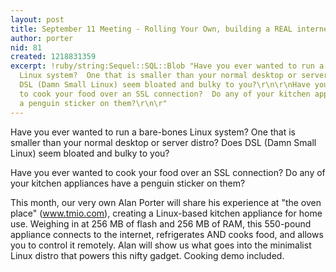 ```yaml
---
layout: post
title: September 11 Meeting - Rolling Your Own, building a REAL internet appliance
author: porter
nid: 81
created: 1218831359
excerpt: !ruby/string:Sequel::SQL::Blob "Have you ever wanted to run a bare-bones
  Linux system?  One that is smaller than your normal desktop or server distro?  Does
  DSL (Damn Small Linux) seem bloated and bulky to you?\r\n\r\nHave you ever wanted
  to cook your food over an SSL connection?  Do any of your kitchen appliances have
  a penguin sticker on them?\r\n\r"
---
```

Have you ever wanted to run a bare-bones Linux system?  One that is smaller than your normal desktop or server distro?  Does DSL (Damn Small Linux) seem bloated and bulky to you?

Have you ever wanted to cook your food over an SSL connection?  Do any of your kitchen appliances have a penguin sticker on them?

This month, our very own Alan Porter will share his experience at "the oven place" (www.tmio.com), creating a Linux-based kitchen appliance for home use.  Weighing in at 256 MB of flash and 256 MB of RAM, this 550-pound appliance connects to the internet, refrigerates AND cooks food, and allows you to control it remotely.  Alan will show us what goes into the minimalist Linux distro that powers this nifty gadget.  Cooking demo included.

